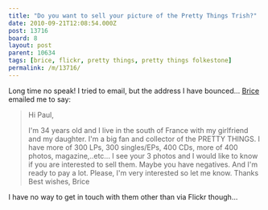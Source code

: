 ```yaml
---
title: "Do you want to sell your picture of the Pretty Things Trish?"
date: 2010-09-21T12:08:54.000Z
post: 13716
board: 8
layout: post
parent: 10634
tags: [brice, flickr, pretty things, pretty things folkestone]
permalink: /m/13716/
---
```

Long time no speak! I tried to email, but the address I have bounced... <a href="http://www.flickr.com/photos/54150592@N06/">Brice</a> emailed me to say:
   
<blockquote>
Hi Paul,

I'm 34 years old and I live in the south of France with my girlfriend and my daughter. I'm a big fan and collector of the PRETTY THINGS. I have more of 300 LPs, 300 singles/EPs, 400 CDs, more of 400 photos, magazine,..etc...
I see your 3 photos and I would like to know if you are interested to sell them. Maybe you have negatives. And I'm ready to pay a lot.
Please, I'm very interested so let me know.
Thanks
Best wishes,
Brice</blockquote>

I have no way to get in touch with them other than via Flickr though...
